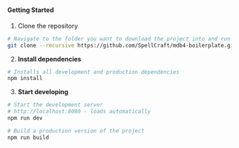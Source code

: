 #

#### Getting Started

1.  Clone the repository

```bash
# Navigate to the folder you want to download the project into and run
git clone --recursive https://github.com/SpellCraft/mdb4-boilerplate.git
```

2.  **Install dependencies**

```bash
# Installs all development and production dependencies
npm install
```

3. **Start developing**

```bash
# Start the development server
# http://localhost:8080 - loads automatically
npm run dev

# Build a production version of the project
npm run build
```
